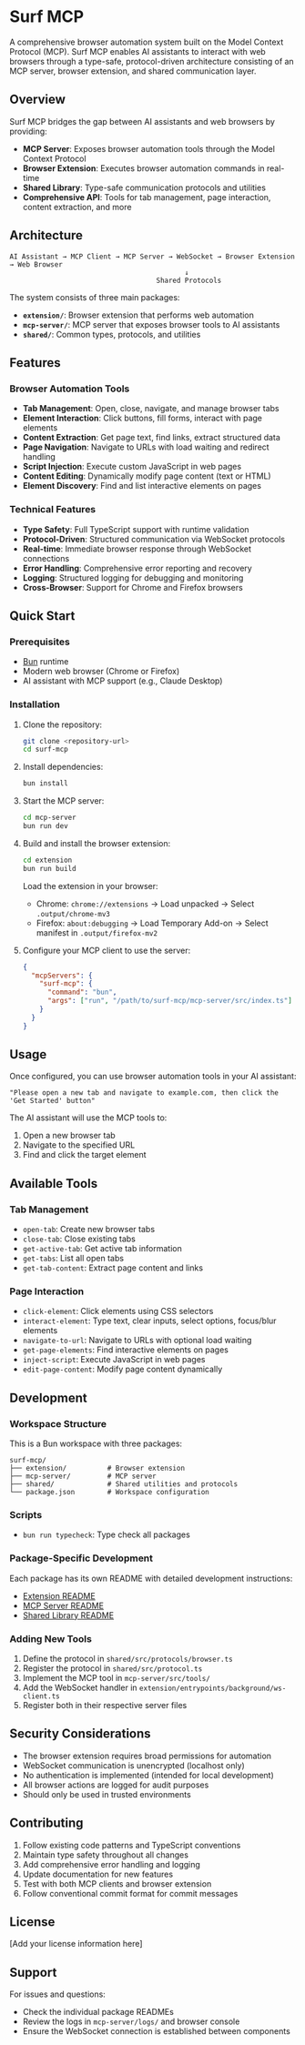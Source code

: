 # Surf MCP

A comprehensive browser automation system built on the Model Context Protocol (MCP). Surf MCP enables AI assistants to interact with web browsers through a type-safe, protocol-driven architecture consisting of an MCP server, browser extension, and shared communication layer.

## Overview

Surf MCP bridges the gap between AI assistants and web browsers by providing:

- **MCP Server**: Exposes browser automation tools through the Model Context Protocol
- **Browser Extension**: Executes browser automation commands in real-time
- **Shared Library**: Type-safe communication protocols and utilities
- **Comprehensive API**: Tools for tab management, page interaction, content extraction, and more

## Architecture

```
AI Assistant → MCP Client → MCP Server → WebSocket → Browser Extension → Web Browser
                                           ↓
                                    Shared Protocols
```

The system consists of three main packages:

- **`extension/`**: Browser extension that performs web automation
- **`mcp-server/`**: MCP server that exposes browser tools to AI assistants
- **`shared/`**: Common types, protocols, and utilities

## Features

### Browser Automation Tools

- **Tab Management**: Open, close, navigate, and manage browser tabs
- **Element Interaction**: Click buttons, fill forms, interact with page elements
- **Content Extraction**: Get page text, find links, extract structured data
- **Page Navigation**: Navigate to URLs with load waiting and redirect handling
- **Script Injection**: Execute custom JavaScript in web pages
- **Content Editing**: Dynamically modify page content (text or HTML)
- **Element Discovery**: Find and list interactive elements on pages

### Technical Features

- **Type Safety**: Full TypeScript support with runtime validation
- **Protocol-Driven**: Structured communication via WebSocket protocols
- **Real-time**: Immediate browser response through WebSocket connections
- **Error Handling**: Comprehensive error reporting and recovery
- **Logging**: Structured logging for debugging and monitoring
- **Cross-Browser**: Support for Chrome and Firefox browsers

## Quick Start

### Prerequisites

- [Bun](https://bun.sh) runtime
- Modern web browser (Chrome or Firefox)
- AI assistant with MCP support (e.g., Claude Desktop)

### Installation

1. Clone the repository:
   ```bash
   git clone <repository-url>
   cd surf-mcp
   ```

2. Install dependencies:
   ```bash
   bun install
   ```

3. Start the MCP server:
   ```bash
   cd mcp-server
   bun run dev
   ```

4. Build and install the browser extension:
   ```bash
   cd extension
   bun run build
   ```
   
   Load the extension in your browser:
   - Chrome: `chrome://extensions` → Load unpacked → Select `.output/chrome-mv3`
   - Firefox: `about:debugging` → Load Temporary Add-on → Select manifest in `.output/firefox-mv2`

5. Configure your MCP client to use the server:
   ```json
   {
     "mcpServers": {
       "surf-mcp": {
         "command": "bun",
         "args": ["run", "/path/to/surf-mcp/mcp-server/src/index.ts"]
       }
     }
   }
   ```

## Usage

Once configured, you can use browser automation tools in your AI assistant:

```
"Please open a new tab and navigate to example.com, then click the 'Get Started' button"
```

The AI assistant will use the MCP tools to:
1. Open a new browser tab
2. Navigate to the specified URL
3. Find and click the target element

## Available Tools

### Tab Management
- `open-tab`: Create new browser tabs
- `close-tab`: Close existing tabs
- `get-active-tab`: Get active tab information
- `get-tabs`: List all open tabs
- `get-tab-content`: Extract page content and links

### Page Interaction
- `click-element`: Click elements using CSS selectors
- `interact-element`: Type text, clear inputs, select options, focus/blur elements
- `navigate-to-url`: Navigate to URLs with optional load waiting
- `get-page-elements`: Find interactive elements on pages
- `inject-script`: Execute JavaScript in web pages
- `edit-page-content`: Modify page content dynamically

## Development

### Workspace Structure

This is a Bun workspace with three packages:

```
surf-mcp/
├── extension/          # Browser extension
├── mcp-server/         # MCP server
├── shared/             # Shared utilities and protocols
└── package.json        # Workspace configuration
```

### Scripts

- `bun run typecheck`: Type check all packages

### Package-Specific Development

Each package has its own README with detailed development instructions:

- [Extension README](./extension/README.md)
- [MCP Server README](./mcp-server/README.md)  
- [Shared Library README](./shared/README.md)

### Adding New Tools

1. Define the protocol in `shared/src/protocols/browser.ts`
2. Register the protocol in `shared/src/protocol.ts`
3. Implement the MCP tool in `mcp-server/src/tools/`
4. Add the WebSocket handler in `extension/entrypoints/background/ws-client.ts`
5. Register both in their respective server files

## Security Considerations

- The browser extension requires broad permissions for automation
- WebSocket communication is unencrypted (localhost only)
- No authentication is implemented (intended for local development)
- All browser actions are logged for audit purposes
- Should only be used in trusted environments

## Contributing

1. Follow existing code patterns and TypeScript conventions
2. Maintain type safety throughout all changes
3. Add comprehensive error handling and logging
4. Update documentation for new features
5. Test with both MCP clients and browser extension
6. Follow conventional commit format for commit messages

## License

[Add your license information here]

## Support

For issues and questions:
- Check the individual package READMEs
- Review the logs in `mcp-server/logs/` and browser console
- Ensure the WebSocket connection is established between components